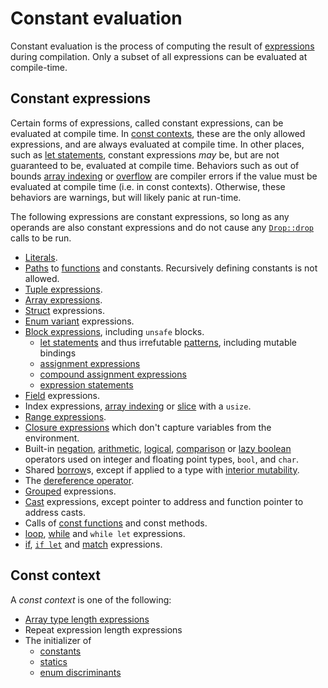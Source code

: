 # Constant evaluation

Constant evaluation is the process of computing the result of
[expressions] during compilation. Only a subset of all expressions
can be evaluated at compile-time.

## Constant expressions

Certain forms of expressions, called constant expressions, can be evaluated at
compile time. In [const contexts](#const-context), these are the only allowed
expressions, and are always evaluated at compile time. In other places, such as
[let statements], constant expressions *may*
be, but are not guaranteed to be, evaluated at compile time. Behaviors such as
out of bounds [array indexing] or [overflow] are compiler errors if the value
must be evaluated at compile time (i.e. in const contexts). Otherwise, these
behaviors are warnings, but will likely panic at run-time.

The following expressions are constant expressions, so long as any operands are
also constant expressions and do not cause any [`Drop::drop`][destructors] calls
to be run.

* [Literals].
* [Paths] to [functions] and constants.
  Recursively defining constants is not allowed.
* [Tuple expressions].
* [Array expressions].
* [Struct] expressions.
* [Enum variant] expressions.
* [Block expressions], including `unsafe` blocks.
    * [let statements] and thus irrefutable [patterns], including mutable bindings
    * [assignment expressions]
    * [compound assignment expressions]
    * [expression statements]
* [Field] expressions.
* Index expressions, [array indexing] or [slice] with a `usize`.
* [Range expressions].
* [Closure expressions] which don't capture variables from the environment.
* Built-in [negation], [arithmetic], [logical], [comparison] or [lazy boolean]
  operators used on integer and floating point types, `bool`, and `char`.
* Shared [borrow]s, except if applied to a type with [interior mutability].
* The [dereference operator].
* [Grouped] expressions.
* [Cast] expressions, except pointer to address and
  function pointer to address casts.
* Calls of [const functions] and const methods.
* [loop], [while] and `while let` expressions.
* [if], [`if let`] and [match] expressions.

## Const context

A _const context_ is one of the following:

* [Array type length expressions]
* Repeat expression length expressions
* The initializer of
  * [constants]
  * [statics]
  * [enum discriminants]

[arithmetic]:           expressions/operator-expr.md#arithmetic-and-logical-binary-operators
[array expressions]:    expressions/array-expr.md
[array indexing]:       expressions/array-expr.md#array-and-slice-indexing-expressions
[array indexing]:       expressions/array-expr.md#array-and-slice-indexing-expressions
[array type length expressions]: types/array.md
[assignment expressions]: expressions/operator-expr.md#assignment-expressions
[compound assignment expressions]: expressions/operator-expr.md#compound-assignment-expressions
[block expressions]:    expressions/block-expr.md
[borrow]:               expressions/operator-expr.md#borrow-operators
[cast]:                 expressions/operator-expr.md#type-cast-expressions
[closure expressions]:  expressions/closure-expr.md
[comparison]:           expressions/operator-expr.md#comparison-operators
[const functions]:      items/functions.md#const-functions
[constants]:            items/constant-items.md
[dereference operator]: expressions/operator-expr.md#the-dereference-operator
[destructors]:          destructors.md
[enum discriminants]:   items/enumerations.md#custom-discriminant-values-for-fieldless-enumerations
[enum variant]:         expressions/enum-variant-expr.md
[expression statements]: statements.md#expression-statements
[expressions]:          expressions.md
[field]:                expressions/field-expr.md
[functions]:            items/functions.md
[grouped]:              expressions/grouped-expr.md
[interior mutability]:  interior-mutability.md
[if]:                   expressions/if-expr.md#if-expressions
[`if let`]:             expressions/if-expr.md#if-let-expressions
[lazy boolean]:         expressions/operator-expr.md#lazy-boolean-operators
[let statements]:       statements.md#let-statements
[literals]:             expressions/literal-expr.md
[logical]:              expressions/operator-expr.md#arithmetic-and-logical-binary-operators
[loop]:                 expressions/loop-expr.md#infinite-loops
[match]:                expressions/match-expr.md
[negation]:             expressions/operator-expr.md#negation-operators
[overflow]:             expressions/operator-expr.md#overflow
[paths]:                expressions/path-expr.md
[patterns]:             patterns.md
[range expressions]:    expressions/range-expr.md
[slice]:                types/slice.md
[statics]:              items/static-items.md
[struct]:               expressions/struct-expr.md
[tuple expressions]:    expressions/tuple-expr.md
[while]:                expressions/loop-expr.md#predicate-loops
[`while let`]:          expressions/loop-expr.md#predicate-pattern-loops
